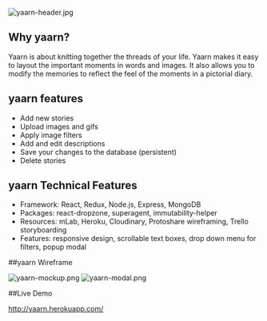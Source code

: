 
![yaarn-header.jpg](http://res.cloudinary.com/megelismi/image/upload/v1485825682/yaarn-header_rmoglx.png)

## Why yaarn?

Yaarn is about knitting together the threads of your life. Yaarn makes it easy to layout the important moments in words and images. It also allows you to modify the memories to reflect the feel of the moments in a pictorial diary.

## yaarn features

* Add new stories
* Upload images and gifs
* Apply image filters 
* Add and edit descriptions 
* Save your changes to the database (persistent)
* Delete stories 


## yaarn Technical Features

* Framework: React, Redux, Node.js, Express, MongoDB
* Packages: react-dropzone, superagent, immutability-helper 
* Resources: mLab, Heroku, Cloudinary, Protoshare wireframing, Trello storyboarding
* Features: responsive design, scrollable text boxes, drop down menu for filters, popup modal

##yaarn Wireframe

![yaarn-mockup.png](http://res.cloudinary.com/megelismi/image/upload/v1485826056/yaarn-mockup_stkff9.png)
![yaarn-modal.png](http://res.cloudinary.com/megelismi/image/upload/v1485826392/yarn-modal_km4wmq.png)

##Live Demo

http://yaarn.herokuapp.com/

